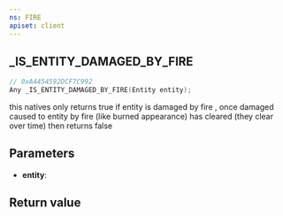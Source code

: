 ```yaml
---
ns: FIRE
apiset: client
---
```

## _IS_ENTITY_DAMAGED_BY_FIRE

```c
// 0xA4454592DCF7C992
Any _IS_ENTITY_DAMAGED_BY_FIRE(Entity entity);
```

this natives only returns true if entity is damaged by fire , once damaged caused to entity by fire (like burned appearance) has cleared (they clear over time) then returns false

## Parameters
* **entity**:

## Return value